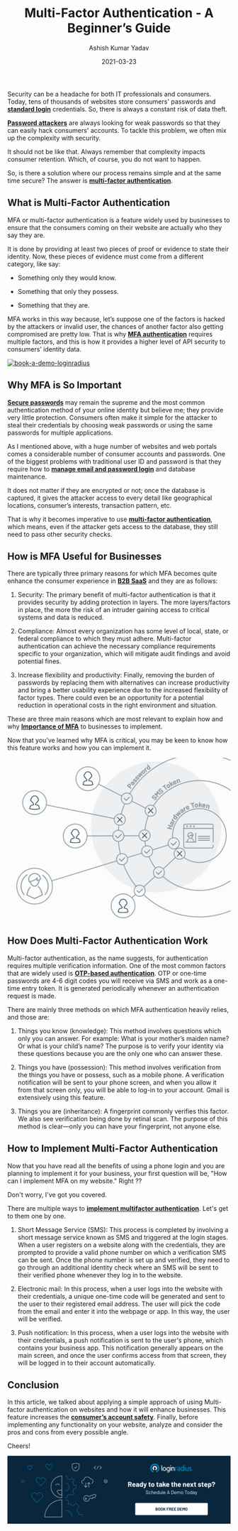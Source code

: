 ﻿---
title: "Multi-Factor Authentication - A Beginner’s Guide"
date: "2021-03-23"
coverImage: "MFA-Loginradius.jpg"
tags: ["LoginRadius"]
featured: false
author: "Ashish Kumar Yadav"
description: "MFA or multi-factor authentication is a feature widely used by businesses to ensure that the consumers coming on their website are actually who they say they are. There are multiple ways to implement multifactor authentication. We will get to them one by one in this blog."
metatitle: "A complete beginners guide of Multi-Factor Authentication and how to implement."
metadescription: "What is multi-factor authentication. Learn the benefits of MFA for your business, how it works and how to implement MFA on your website."
type: "start-with-identity"
---

Security can be a headache for both IT professionals and consumers. Today, tens of thousands of websites store consumers' passwords and **[standard login](https://www.loginradius.com/standard-login/)** credentials. So, there is always a constant risk of data theft.

**[Password attackers](https://www.loginradius.com/blog/start-with-identity/2021/02/brute-force-lockout/)** are always looking for weak passwords so that they can easily hack consumers' accounts. To tackle this problem, we often mix up the complexity with security.

It should not be like that. Always remember that complexity impacts consumer retention. Which, of course, you do not want to happen.

So, is there a solution where our process remains simple and at the same time secure? The answer is **[multi-factor authentication](https://www.loginradius.com/press/loginradius-launches-multi-factor-authentication/)**.

## What is Multi-Factor Authentication

MFA or multi-factor authentication is a feature widely used by businesses to ensure that the consumers coming on their website are actually who they say they are.

It is done by providing at least two pieces of proof or evidence to state their identity. Now, these pieces of evidence must come from a different category, like say:

- Something only they would know.

- Something that only they possess.

- Something that they are.

MFA works in this way because, let’s suppose one of the factors is hacked by the attackers or invalid user, the chances of another factor also getting compromised are pretty low. That is why **[MFA authentication](https://www.loginradius.com/multi-factor-authentication/)** requires multiple factors, and this is how it provides a higher level of API security to consumers’ identity data.

[![book-a-demo-loginradius](EB-Buyer’s-Guide-to-Multi-Factor-Authentication.png)](https://www.loginradius.com/resource/buyers-guide-to-multi-factor-authentication/)

## Why MFA is So Important

**[Secure passwords](https://www.loginradius.com/blog/start-with-identity/2021/01/how-to-choose-a-secure-password/)** may remain the supreme and the most common authentication method of your online identity but believe me; they provide very little protection. Consumers often make it simple for the attacker to steal their credentials by choosing weak passwords or using the same passwords for multiple applications.

As I mentioned above, with a huge number of websites and web portals comes a considerable number of consumer accounts and passwords. One of the biggest problems with traditional user ID and password is that they require how to **[manage email and password login](https://www.loginradius.com/docs/developer/howto/manage-email-password-login)** and database maintenance.

It does not matter if they are encrypted or not; once the database is captured, it gives the attacker access to every detail like geographical locations, consumer’s interests, transaction pattern, etc.

That is why it becomes imperative to use **[multi-factor authentication](https://www.loginradius.com/blog/start-with-identity/2019/06/what-is-multi-factor-authentication/)**, which means, even if the attacker gets access to the database, they still need to pass other security checks.

## How is MFA Useful for Businesses

There are typically three primary reasons for which MFA becomes quite enhance the consumer experience in **[B2B SaaS](https://www.loginradius.com/blog/fuel/2021/01/consumer-experience-b2b-saas/)** and they are as follows:

1.  Security: The primary benefit of multi-factor authentication is that it provides security by adding protection in layers. The more layers/factors in place, the more the risk of an intruder gaining access to critical systems and data is reduced.

2)  Compliance: Almost every organization has some level of local, state, or federal compliance to which they must adhere. Multi-factor authentication can achieve the necessary compliance requirements specific to your organization, which will mitigate audit findings and avoid potential fines.

3.  Increase flexibility and productivity: Finally, removing the burden of passwords by replacing them with alternatives can increase productivity and bring a better usability experience due to the increased flexibility of factor types. There could even be an opportunity for a potential reduction in operational costs in the right environment and situation.

These are three main reasons which are most relevant to explain how and why **[Importance of MFA](https://www.loginradius.com/blog/async/why-mfa-important/)** to businesses to implement.

Now that you’ve learned why MFA is critical, you may be keen to know how this feature works and how you can implement it.

![Types-of-mfa-loginradius](Type-of-mfa.jpg)

## How Does Multi-Factor Authentication Work

Multi-factor authentication, as the name suggests, for authentication requires multiple verification information. One of the most common factors that are widely used is **[OTP-based authentication](https://www.loginradius.com/docs/developer/api/phone-authentication)**. OTP or one-time passwords are 4-6 digit codes you will receive via SMS and work as a one-time entry token. It is generated periodically whenever an authentication request is made.

There are mainly three methods on which MFA authentication heavily relies, and those are:

1.  Things you know (knowledge): This method involves questions which only you can answer. For example: What is your mother’s maiden name? Or what is your child’s name? The purpose is to verify your identity via these questions because you are the only one who can answer these.

2)  Things you have (possession): This method involves verification from the things you have or possess, such as a mobile phone. A verification notification will be sent to your phone screen, and when you allow it from that screen only, you will be able to log-in to your account. Gmail is extensively using this feature.

3.  Things you are (inheritance): A fingerprint commonly verifies this factor. We also see verification being done by retinal scan. The purpose of this method is clear—only you can have your fingerprint, not anyone else.

## How to Implement Multi-Factor Authentication

Now that you have read all the benefits of using a phone login and you are planning to implement it for your business, your first question will be, "How can I implement MFA on my website." Right ??

Don't worry, I've got you covered.

There are multiple ways to **[implement multifactor authentication](https://www.loginradius.com/features/perfect/otp-login/)**. Let's get to them one by one.

1.  Short Message Service (SMS): This process is completed by involving a short message service known as SMS and triggered at the login stages. When a user registers on a website along with the credentials, they are prompted to provide a valid phone number on which a verification SMS can be sent. Once the phone number is set up and verified, they need to go through an additional identity check where an SMS will be sent to their verified phone whenever they log in to the website.

2)  Electronic mail: In this process, when a user logs into the website with their credentials, a unique one-time code will be generated and sent to the user to their registered email address. The user will pick the code from the email and enter it into the webpage or app. In this way, the user will be verified.

3.  Push notification: In this process, when a user logs into the website with their credentials, a push notification is sent to the user's phone, which contains your business app. This notification generally appears on the main screen, and once the user confirms access from that screen, they will be logged in to their account automatically.

## Conclusion

In this article, we talked about applying a simple approach of using Multi-factor authentication on websites and how it will enhance businesses. This feature increases the **[consumer’s account safety](https://www.loginradius.com/security/)**. Finally, before implementing any functionality on your website, analyze and consider the pros and cons from every possible angle.

Cheers!

[![book-a-demo-loginradius](Book-a-free-demo-request-1024x310.png)](https://www.loginradius.com/book-a-demo/)
